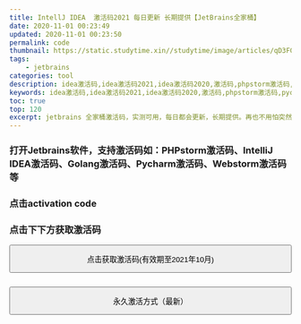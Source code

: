 ```yaml
---
title: IntellJ IDEA  激活码2021 每日更新 长期提供【JetBrains全家桶】
date: 2020-11-01 00:23:49
updated: 2020-11-01 00:23:50
permalink: code
thumbnail: https://static.studytime.xin//studytime/image/articles/qD3FGq.jpg
tags: 
    - jetbrains
categories: tool
description: idea激活码,idea激活码2021,idea激活码2020,激活码,phpstorm激活码,pycharm激活码,IntelliJ激活码,golang激活码,IDEA 注册码,IDEA 注册机,PyCharm 注册码,pycharm激活码2020,pycharm激活码2021,WebStorm 注册码,webstorm激活码2020,webstorm激活码2021
keywords: idea激活码,idea激活码2021,idea激活码2020,激活码,phpstorm激活码,pycharm激活码,IntelliJ激活码,golang激活码,IDEA 注册码,IDEA 注册机,PyCharm 注册码,pycharm激活码2020,pycharm激活码2021,WebStorm 注册码,webstorm激活码2020,webstorm激活码2021
toc: true
top: 120
excerpt: jetbrains 全家桶激活码，实测可用，每日都会更新，长期提供。再也不用怕突然激活码失效的尴尬了。                      
---
```



<style type="text/css">
    .modal-open {
    overflow: hidden
}

.modal {
    position: fixed;
    top: 0;
    right: 0;
    bottom: 0;
    left: 0;
    z-index: 1050;
    display: none;
    overflow: hidden;
    -webkit-overflow-scrolling: touch;
    outline: 0
}

.modal.fade .modal-dialog {
    -webkit-transform: translate(0, -25%);
    -ms-transform: translate(0, -25%);
    -o-transform: translate(0, -25%);
    transform: translate(0, -25%);
    -webkit-transition: -webkit-transform 0.3s ease-out;
    -o-transition: -o-transform 0.3s ease-out;
    transition: transform 0.3s ease-out
}

.modal.in .modal-dialog {
    -webkit-transform: translate(0, 0);
    -ms-transform: translate(0, 0);
    -o-transform: translate(0, 0);
    transform: translate(0, 0)
}

.modal-open .modal {
    overflow-x: hidden;
    overflow-y: auto
}

.modal-dialog {
    position: relative;
    width: auto;
    margin: 10px
}

.modal-content {
    position: relative;
    background-color: #fff;
    -webkit-background-clip: padding-box;
    background-clip: padding-box;
    border: 1px solid #999;
    border: 1px solid rgba(0,0,0,0.2);
    border-radius: 6px;
    -webkit-box-shadow: 0 3px 9px rgba(0,0,0,0.5);
    box-shadow: 0 3px 9px rgba(0,0,0,0.5);
    outline: 0
}

.modal-backdrop {
    position: fixed;
    top: 0;
    right: 0;
    bottom: 0;
    left: 0;
    z-index: 1040;
    background-color: #000
}

.modal-backdrop.fade {
    filter: alpha(opacity=0);
    opacity: 0
}

.modal-backdrop.in {
    filter: alpha(opacity=50);
    opacity: .5
}

.modal-header {
    padding: 15px;
    border-bottom: 1px solid #e5e5e5
}

.modal-header .close {
    margin-top: -2px
}

.modal-title {
    margin: 0;
    line-height: 1.42857143
}

.modal-body {
    position: relative;
    padding: 15px
}

.modal-footer {
    padding: 15px;
    text-align: right;
    border-top: 1px solid #e5e5e5
}

.modal-footer .btn+.btn {
    margin-bottom: 0;
    margin-left: 5px
}

.modal-footer .btn-group .btn+.btn {
    margin-left: -1px
}

.modal-footer .btn-block+.btn-block {
    margin-left: 0
}

.modal-scrollbar-measure {
    position: absolute;
    top: -9999px;
    width: 50px;
    height: 50px;
    overflow: scroll
}

@media (min-width: 768px) {
    .modal-dialog {
        width:600px;
        margin: 30px auto
    }

    .modal-content {
        -webkit-box-shadow: 0 5px 15px rgba(0,0,0,0.5);
        box-shadow: 0 5px 15px rgba(0,0,0,0.5)
    }

    .modal-sm {
        width: 300px
    }
}

@media (min-width: 992px) {
    .modal-lg {
        width:900px
    }
}

.clearfix:before,.clearfix:after,.form-horizontal .form-group:before,.form-horizontal .form-group:after,.modal-header:before,.modal-header:after,.modal-footer:before,.modal-footer:after {
    display: table;
    content: " "
}

.clearfix:after,.form-horizontal .form-group:after,.modal-header:after,.modal-footer:after {
    clear: both
}
</style>


### 打开Jetbrains软件，支持激活码如：PHPstorm激活码、IntelliJ IDEA激活码、Golang激活码、Pycharm激活码、Webstorm激活码等

### 点击activation code

### 点击下下方获取激活码

<!-- 按钮触发模态框 -->
<button class="button is-info" data-toggle="modal" data-target="#myModal" style="width: 100%;height: 50px;">
	点击获取激活码(有效期至2021年10月)
</button>

<button class="button is-info" data-toggle="modal" data-target="#myCodeModal" style="width: 100%;height: 50px;margin-top: 25px;">
	永久激活方式（最新）
</button>

<!-- 模态框（Modal） -->
<div class="modal fade" id="myModal" tabindex="-1" role="dialog" aria-labelledby="myModalLabel" aria-hidden="true">
	<div class="modal-dialog">
		<div class="modal-content">
			<div class="modal-header">
				<h4 class="modal-title" id="myModalLabel">
					激活码
				</h4>
			</div>
			<div class="modal-body">
			    <img src="https://static.studytime.xin//studytime/image/articles/rR0UDK.jpg" style="margin-left:25%;width: 40%;height: 40%;margin-bottom:15px;" />
			    <ol>
			        <li>目前有效期到2021年10月份，本激活码会持续不断更新。</li>
			        <li>失效请留言，作者会进行更新，若等不及更新，可选择获取永久激活方式</li>
			    </ol>
				<input type="password" class="form-control" id="inputPassword" placeholder="请输入密码" style="width: 100%;text-align: center">
				 <figure class="highlight shell code_input" style="display:none">
				 <table>
                 <tr class="jetbrains-code">
                     <td class="gutter"><pre><span class="line">1</span><br></pre></td>
                  </tr>
                  </table>
                 </figure>
				 <td class="code jetbrains-code"></td>
			</div>
			<p style="text-align: center;color: red">提交获取激活码时，会有延迟，请不要关闭窗口</p>
			<div class="modal-footer">
				<button type="button" class="button is-clearfix" data-dismiss="modal">关闭
				</button>
				<button type="button" class="button is-success" data-dismiss="submit-modal" onclick="show_active()">
					提交
				</button>
			</div>
		</div><!-- /.modal-content -->
	</div><!-- /.modal -->
</div>


<!-- 模态框（Modal） -->
<div class="modal fade" id="myCodeModal" tabindex="-1" role="dialog" aria-labelledby="myCodeModalLabel" aria-hidden="true">
	<div class="modal-dialog">
		<div class="modal-content">
			<div class="modal-header">
				<h4 class="modal-title" id="myCodeModalLabel">
					永久激活方式
				</h4>
			</div>
			<div class="modal-code-body">
			    <img src="https://static.studytime.xin//studytime/image/articles/gdvrpv.jpg" style="margin-left:25%;width: 40%;height: 40%;margin-bottom:15px;" />
			</div>
			<div class="modal-footer">
				<button type="button" class="button is-clearfix" data-dismiss="modal">关闭</button>
			</div>
		</div><!-- /.modal-content -->
	</div><!-- /.modal -->
</div>


<script>
   function show_active() {
           var passwd = $.trim($('#inputPassword').val());
           if(!passwd)
           {
               alert('密码不能为空！');
               return false;
           }
            $.ajax({
                     async : true,
                     type:"get",
                     url:"https://api.studytime.xin/activationCode?passwd=" + passwd,
                     data:{},
                     dataType:"json",
                     success:function (e) {
                         if (e.status == 0) {
                            alert( e.message);
                            return false;
                         }else {
                            $('.jetbrains-code').append( "<td class=code><pre><span class=line>" +e.data+"</span><br></pre></td>");
                            $('.code_input').show();
                         }
                     },
                     error:function (e) {
                        alert( e.message);
                        return false;
                     }
            });
   }
</script>








